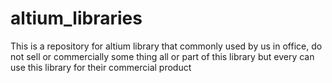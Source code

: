 # altium_libraries
This is a repository for altium library that commonly used by us in office, do not sell or commercially some thing all or part of this library but every can use this library for their commercial product 
